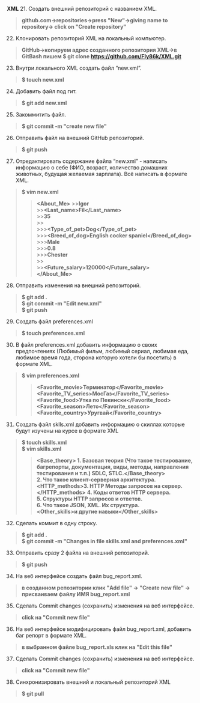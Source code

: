 **XML**
 21. Создать внешний репозиторий c названием XML.  
 >**github.com->repositories->press "New"->giving name to repository-> click on "Create repository"**
 22. Клонировать репозиторий XML на локальный компьютер.  
 >**GitHub->копируем адрес созданного репозитория XML->в GitBash пишем $ git clone https://github.com/Fly86k/XML.git**
 23. Внутри локального XML создать файл “new.xml”.  
 >**$ touch new.xml**
 24. Добавить файл под гит.  
 >**$ git add new.xml**
 25. Закоммитить файл.  
 >**$ git commit -m "create new file"**
 26. Отправить файл на внешний GitHub репозиторий.  
 >**$ git push**
 27. Отредактировать содержание файла “new.xml” - написать информацию о себе (ФИО, возраст, количество домашних животных, будущая желаемая зарплата). Всё написать в формате XML.  
 >**$ vim new.xml**  
 >>**<About_Me>**
    >>**<Name>Igor</Name>**  
	>>**<Last_name>Fil</Last_name>**  
	>>**<Age>35</Age>**  
	>>**<Pets>**  
	>>>**<Type_of_pet>Dog</Type_of_pet>**  
	>>>**<Breed_of_dog>English cocker spaniel</Breed_of_dog>**  
	>>>**<Gender>Male</Gender>**  
	>>>**<Age>0.8</Age>**  
	>>>**<Name>Chester</Name>**  
	>>**</Pets>**  
	>>**<Future_salary>120000</Future_salary>**  
>>**</About_Me>**
 28. Отправить изменения на внешний репозиторий.  
 >**$ git add .**  
 >**$ git commit -m "Edit new.xml"**  
 >**$ git push**
 29. Создать файл preferences.xml  
 >**$ touch preferences.xml**
 30. В файл preferences.xml добавить информацию о своих предпочтениях (Любимый фильм, любимый сериал, любимая еда, любимое время года, сторона которую хотели бы посетить) в формате XML.  
 >**$ vim preferences.xml**  
 >>**<Preferences>** 
 >>**<Favorite_movie>Терминатор</Favorite_movie>** 
 >>**<Favorite_TV_series>МосГаз</Favorite_TV_series>** 
 >>**<Favorite_food>Утка по Пекински</Favorite_food>** 
 >>**<Favorite_season>Лето</Favorite_season>** 
 >>**<Favorite_country>Уругвай</Favorite_country>**  
 >>**</Preferences>**
 31. Создать файл sklls.xml добавить информацию о скиллах которые будут изучены на курсе в формате XML  
 >**$ touch skills.xml**  
 >**$ vim skills.xml** 
 >>**<Skills>** 
 >>**<Base_theory> 1. Базовая теория (Что такое тестирование, багрепорты, документация, виды, методы, направления тестирования и т.п.) SDLC, STLC.</Base_theory>**  
 >>**<Client-Server>2. Что такое клиент-серверная архитектура.</Client-Server>**  
 >>**<HTTP_methods>3. HTTP Методы запросов на сервер.</HTTP_methods>**
 >>**<Codes>4. Коды ответов HTTP сервера.</Codes>**  
 >>**<Structures>5. Структуры HTTP запросов и ответов.</Structures>**  
 >>**<JSON>6. Что такое JSON, XML. Их структура.</JSON>**  
 >>**<Other_skills>и другие навыки</Other_skills>**  
 >>**</Skills>**
 32. Сделать коммит в одну строку.  
 >**$ git add .**  
 >**$ git commit -m "Changes in file skills.xml and preferences.xml"**  
 33. Отправить сразу 2 файла на внешний репозиторий.  
 >**$ git push**
 34. На веб интерфейсе создать файл bug_report.xml.  
 >**в созданном репозитории клик "Add file" -> "Create new file" -> присваиваем файлу ИМЯ bug_report.xml**
 35. Сделать Commit changes (сохранить) изменения на веб интерфейсе.  
 >**click на "Commit new file"**
 36. На веб интерфейсе модифицировать файл bug_report.xml, добавить баг репорт в формате XML.  
 >**в выбранном файле bug_report.xls клик на "Edit this file"**
 37. Сделать Commit changes (сохранить) изменения на веб интерфейсе.  
 >**click на "Commit new file"**
 38. Синхронизировать внешний и локальный репозиторий XML  
 >**$ git pull**
